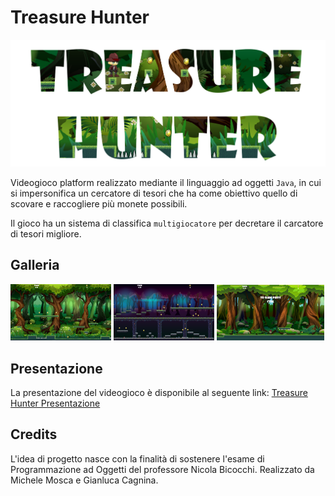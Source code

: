 # Treasure Hunter
![](slide/Materiale/logo2.png)


Videogioco platform realizzato mediante il linguaggio ad oggetti `Java`, in cui si impersonifica un cercatore di tesori che ha come obiettivo quello di scovare e raccogliere più monete possibili.

Il gioco ha un sistema di classifica `multigiocatore` per decretare il carcatore di tesori migliore.

## Galleria
<img src="slide/Materiale/livello 1.png" width="32%"></img> <img src="slide/Materiale/livello 2.png" width="32%"></img> <img src="slide/Materiale/tutorial.png" width="34%">

## Presentazione
La presentazione del videogioco è disponibile al seguente link: [Treasure Hunter Presentazione](slide/MOSCA%20MICHELE%20-%20CAGNINA%20GIANLUCA.pdf)

## Credits
L'idea di progetto nasce con la finalità di sostenere l'esame di Programmazione ad Oggetti del professore Nicola Bicocchi. Realizzato da Michele Mosca e Gianluca Cagnina.